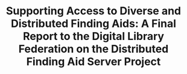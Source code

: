 ---
layout: report
pub_date: 1999-07-01
title: "Supporting Access to Diverse and Distributed Finding Aids: A Final Report to the Digital Library Federation on the Distributed Finding Aid Server Project"
authors: John Price-Wilkin
redirect_to: https://old.diglib.org/architectures/dfas.htm
org: DLF
---